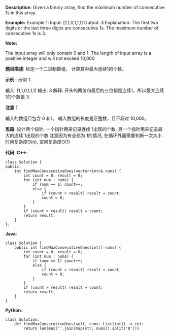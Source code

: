 __Description__:
Given a binary array, find the maximum number of consecutive 1s in this array.

__Example:__
Example 1:
Input: [1,1,0,1,1,1]
Output: 3
Explanation: The first two digits or the last three digits are consecutive 1s.
    The maximum number of consecutive 1s is 3.

__Note:__

The input array will only contain 0 and 1.
The length of input array is a positive integer and will not exceed 10,000

__题目描述__:
给定一个二进制数组， 计算其中最大连续1的个数。

__示例 :__
示例 1:

输入: [1,1,0,1,1,1]
输出: 3
解释: 开头的两位和最后的三位都是连续1，所以最大连续1的个数是 3.

__注意：__

输入的数组只包含 0 和1。
输入数组的长度是正整数，且不超过 10,000。

__思路__:
设计两个指针, 一个指针用来记录连续 1出现的个数, 另一个指针用来记录最大的连续 1出现的个数
注意因为有全部为 1的情况, 在循环外面需要判断一次大小
时间复杂度O(n), 空间复杂度O(1)

__代码__:
__C++__:
```
class Solution {
public:
    int findMaxConsecutiveOnes(vector<int>& nums) {
        int count = 0, result = 0;
        for (int num : nums) {
            if (num == 1) count++;
            else {
                if (count > result) result = count;
                count = 0;
            }
        }
        if (count > result) result = count;
        return result;
    }
};
```

__Java__:
```
class Solution {
    public int findMaxConsecutiveOnes(int[] nums) {
        int count = 0, result = 0;
        for (int num : nums) {
            if (num == 1) count++;
            else {
                if (count > result) result = count;
                count = 0;
            }
        }
        if (count > result) result = count;
        return result;
    }
}
```

__Python__:
```
class Solution:
    def findMaxConsecutiveOnes(self, nums: List[int]) -> int:
        return len(max(''.join(map(str, nums)).split('0')))
```
